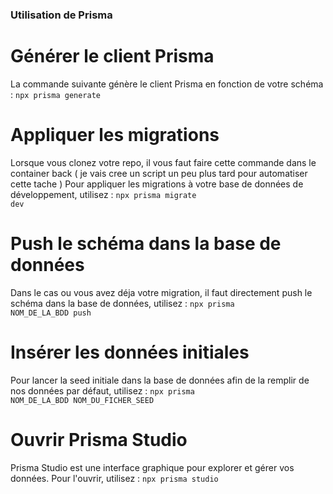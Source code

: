### Utilisation de Prisma

# Générer le client Prisma
La commande suivante génère le client Prisma en fonction de votre schéma :
<code>npx prisma generate</code>

# Appliquer les migrations
Lorsque vous clonez votre repo, il vous faut faire cette commande dans le container back
( je vais cree un script un peu plus tard pour automatiser cette tache )
Pour appliquer les migrations à votre base de données de développement, utilisez :
<code>npx prisma migrate dev</code>

# Push le schéma dans la base de données
Dans le cas ou vous avez déja votre migration, il faut directement push le schéma dans la base de données, utilisez :
<code>npx prisma NOM_DE_LA_BDD push</code>

# Insérer les données initiales
Pour lancer la seed initiale dans la base de données afin de la remplir de nos données par défaut, utilisez :
<code>npx prisma NOM_DE_LA_BDD NOM_DU_FICHER_SEED</code>

# Ouvrir Prisma Studio
Prisma Studio est une interface graphique pour explorer et gérer vos données. Pour l'ouvrir, utilisez :
<code>npx prisma studio</code>
